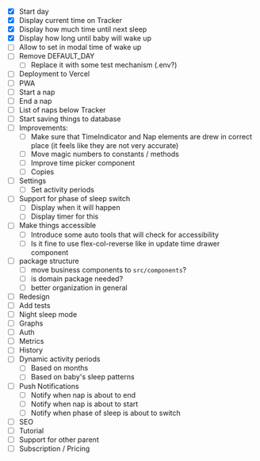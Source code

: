 - [x] Start day
- [x] Display current time on Tracker
- [x] Display how much time until next sleep
- [x] Display how long until baby will wake up
- [ ] Allow to set in modal time of wake up
- [ ] Remove DEFAULT_DAY
  - [ ] Replace it with some test mechanism (.env?)
- [ ] Deployment to Vercel
- [ ] PWA
- [ ] Start a nap
- [ ] End a nap
- [ ] List of naps below Tracker
- [ ] Start saving things to database
- [ ] Improvements:
  - [ ] Make sure that TimeIndicator and Nap elements are drew in correct place (it feels like they are not very accurate)
  - [ ] Move magic numbers to constants / methods
  - [ ] Improve time picker component
  - [ ] Copies
- [ ] Settings
  - [ ] Set activity periods
- [ ] Support for phase of sleep switch
  - [ ] Display when it will happen
  - [ ] Display timer for this
- [ ] Make things accessible
  - [ ] Introduce some auto tools that will check for accessibility
  - [ ] Is it fine to use flex-col-reverse like in update time drawer component
- [ ] package structure
  - [ ] move business components to `src/components`?
  - [ ] is domain package needed?
  - [ ] better organization in general
- [ ] Redesign
- [ ] Add tests
- [ ] Night sleep mode
- [ ] Graphs
- [ ] Auth
- [ ] Metrics
- [ ] History
- [ ] Dynamic activity periods
  - [ ] Based on months
  - [ ] Based on baby's sleep patterns
- [ ] Push Notifications
  - [ ] Notify when nap is about to end
  - [ ] Notify when nap is about to start
  - [ ] Notify when phase of sleep is about to switch
- [ ] SEO
- [ ] Tutorial
- [ ] Support for other parent
- [ ] Subscription / Pricing
